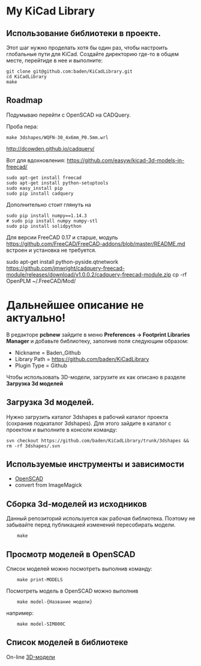 # My KiCad Library

## Использование библиотеки в проекте.

Этот шаг нужно проделать хотя бы один раз, чтобы настроить глобальные пути
для KiCad.
Создайте директорию где-то в общем месте, перейтиде в нее и выполните:

```
git clone git@github.com:baden/KiCadLibrary.git
cd KiCadLibrary
make
```


## Roadmap

Подумываю перейти с OpenSCAD на CADQuery.

Проба пера:

```
make 3dshapes/WQFN-30_4x6mm_P0.5mm.wrl
```

http://dcowden.github.io/cadquery/

Вот для вдохновления: https://github.com/easyw/kicad-3d-models-in-freecad/

```
sudo apt-get install freecad
sudo apt-get install python-setuptools
sudo easy_install pip
sudo pip install cadquery

```

Дополнительно стоит глянуть на

```
sudo pip install numpy==1.14.3
# sudo pip install numpy numpy-stl
sudo pip install solidpython
```


Для версии FreeCAD 0.17 и старше, модуль
https://github.com/FreeCAD/FreeCAD-addons/blob/master/README.md встроен
и установка не требуется.


sudo apt-get install python-pyside.qtnetwork
https://github.com/jmwright/cadquery-freecad-module/releases/download/v1.0.0.2/cadquery-freecad-module.zip
cp -rf OpenPLM ~/.FreeCAD/Mod/


# Дальнейшее описание не актуально!


В редакторе **pcbnew** зайдите в меню **Preferences -> Footprint Libraries Manager**
и добавьте библиотеку, заполнив поля следующим образом:

* Nickname = Baden_Github
* Library Path = https://github.com/baden/KiCadLibrary
* Plugin Type = Github

Чтобы использовать 3D-модели, загрузите их как описано в разделе **Загрузка 3d моделей**

## Загрузка 3d моделей.

Нужно загрузить каталог 3dshapes в рабочий каталог проекта (сохранив подкаталог 3dshapes).
Для этого зайдите в каталог с проектом и выполните в консоли команду:

```
svn checkout https://github.com/baden/KiCadLibrary/trunk/3dshapes && rm -rf 3dshapes/.svn
```

## Используемые инструменты и зависимости

* [OpenSCAD](http://www.openscad.org/)
* convert from ImageMagick

## Сборка 3d-моделей из исходников

Данный репозиторий используется как рабочая библиотека. Поэтому не забывайте перед публикацией изменений пересобирать модели.

```
    make
```

## Просмотр моделей в OpenSCAD

Список моделей можно посмотреть выполнив команду:

```
    make print-MODELS
```

Посмотреть модель в OpenSCAD можно выполнив

```
    make model-{Название модели}
```

например:

```
    make model-SIM800C
```

## Список моделей в библиотеке

On-line [3D-модели](http://baden.github.io/KiCadLibrary/)
